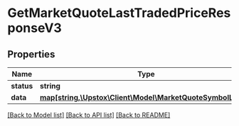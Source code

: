 # GetMarketQuoteLastTradedPriceResponseV3

## Properties
Name | Type | Description | Notes
------------ | ------------- | ------------- | -------------
**status** | **string** |  | [optional] 
**data** | [**map[string,\Upstox\Client\Model\MarketQuoteSymbolLtpV3]**](MarketQuoteSymbolLtpV3.md) |  | [optional] 

[[Back to Model list]](../../README.md#documentation-for-models) [[Back to API list]](../../README.md#documentation-for-api-endpoints) [[Back to README]](../../README.md)

